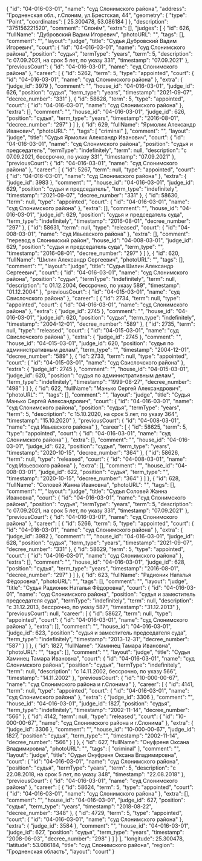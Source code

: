 {
    "id": "04-016-03-01",
    "name": "суд Слонимского района",
    "address": "Гродненская обл., г.Слоним, ул.Брестская, 44",
    "geometry": {
        "type": "Point",
        "coordinates": [
            25.300478,
            53.086184
        ]
    },
    "description": "375156221520",
    "comment": "Слонім",
    "extra": [],
    "judges": [
        {
            "id": 626,
            "fullName": "Дубровский Вадим Игоревич",
            "photoURL": "",
            "tags": [],
            "comment": "",
            "layout": "judge",
            "title": "Судья Дубровский Вадим Игоревич",
            "court": {
                "id": "04-016-03-01",
                "name": "суд Слонимского района",
                "position": "судья",
                "termType": "years",
                "term": 5,
                "description": "c 07.09.2021, на срок 5 лет, по указу 331",
                "timestamp": "07.09.2021"
            },
            "previousCourt": {
                "id": "04-016-03-01",
                "name": "суд Слонимского района"
            },
            "career": [
                {
                    "id": 5262,
                    "term": 5,
                    "type": "appointed",
                    "court": {
                        "id": "04-016-03-01",
                        "name": "суд Слонимского района"
                    },
                    "extra": {
                        "judge_id": 3979
                    },
                    "comment": "",
                    "house_id": "04-016-03-01",
                    "judge_id": 626,
                    "position": "судья",
                    "term_type": "years",
                    "timestamp": "2021-09-07",
                    "decree_number": "331"
                },
                {
                    "id": 58628,
                    "term": 5,
                    "type": "appointed",
                    "court": {
                        "id": "04-016-03-01",
                        "name": "суд Слонимского района"
                    },
                    "extra": [],
                    "comment": "",
                    "house_id": "04-016-03-01",
                    "judge_id": 626,
                    "position": "судья",
                    "term_type": "years",
                    "timestamp": "2016-08-01",
                    "decree_number": "297"
                }
            ]
        },
        {
            "id": 629,
            "fullName": "Ярмолик Александр Иванович",
            "photoURL": "",
            "tags": [
                "criminal"
            ],
            "comment": "",
            "layout": "judge",
            "title": "Судья Ярмолик Александр Иванович",
            "court": {
                "id": "04-016-03-01",
                "name": "суд Слонимского района",
                "position": "судья и председатель",
                "termType": "indefinitely",
                "term": null,
                "description": "c 07.09.2021, бессрочно, по указу 331",
                "timestamp": "07.09.2021"
            },
            "previousCourt": {
                "id": "04-016-03-01",
                "name": "суд Слонимского района"
            },
            "career": [
                {
                    "id": 5267,
                    "term": null,
                    "type": "appointed",
                    "court": {
                        "id": "04-016-03-01",
                        "name": "суд Слонимского района"
                    },
                    "extra": {
                        "judge_id": 3983
                    },
                    "comment": "",
                    "house_id": "04-016-03-01",
                    "judge_id": 629,
                    "position": "судья и председатель",
                    "term_type": "indefinitely",
                    "timestamp": "2021-09-07",
                    "decree_number": "331"
                },
                {
                    "id": 58630,
                    "term": null,
                    "type": "appointed",
                    "court": {
                        "id": "04-016-03-01",
                        "name": "суд Слонимского района"
                    },
                    "extra": [],
                    "comment": "",
                    "house_id": "04-016-03-01",
                    "judge_id": 629,
                    "position": "судья и председатель суда",
                    "term_type": "indefinitely",
                    "timestamp": "2016-08-01",
                    "decree_number": "297"
                },
                {
                    "id": 58631,
                    "term": null,
                    "type": "released",
                    "court": {
                        "id": "04-008-03-01",
                        "name": "суд Ивьевского района"
                    },
                    "extra": [],
                    "comment": "перевод в Слонимский район",
                    "house_id": "04-008-03-01",
                    "judge_id": 629,
                    "position": "судья и председатель суда",
                    "term_type": "",
                    "timestamp": "2016-08-01",
                    "decree_number": "297"
                }
            ]
        },
        {
            "id": 620,
            "fullName": "Шилин Александр Сергеевич",
            "photoURL": "",
            "tags": [],
            "comment": "",
            "layout": "judge",
            "title": "Судья Шилин Александр Сергеевич",
            "court": {
                "id": "04-016-03-01",
                "name": "суд Слонимского района",
                "position": "судья",
                "termType": "indefinitely",
                "term": null,
                "description": "c 01.12.2004, бессрочно, по указу 589",
                "timestamp": "01.12.2004"
            },
            "previousCourt": {
                "id": "04-015-03-01",
                "name": "суд Свислочского района"
            },
            "career": [
                {
                    "id": 2734,
                    "term": null,
                    "type": "appointed",
                    "court": {
                        "id": "04-016-03-01",
                        "name": "суд Слонимского района"
                    },
                    "extra": {
                        "judge_id": 2745
                    },
                    "comment": "",
                    "house_id": "04-016-03-01",
                    "judge_id": 620,
                    "position": "судья",
                    "term_type": "indefinitely",
                    "timestamp": "2004-12-01",
                    "decree_number": "589"
                },
                {
                    "id": 2735,
                    "term": null,
                    "type": "released",
                    "court": {
                        "id": "04-015-03-01",
                        "name": "суд Свислочского района"
                    },
                    "extra": {
                        "judge_id": 2745
                    },
                    "comment": "",
                    "house_id": "04-015-03-01",
                    "judge_id": 620,
                    "position": "судья по административным делам",
                    "term_type": "",
                    "timestamp": "2004-12-01",
                    "decree_number": "589"
                },
                {
                    "id": 2733,
                    "term": null,
                    "type": "appointed",
                    "court": {
                        "id": "04-015-03-01",
                        "name": "суд Свислочского района"
                    },
                    "extra": {
                        "judge_id": 2745
                    },
                    "comment": "",
                    "house_id": "04-015-03-01",
                    "judge_id": 620,
                    "position": "судья по административным делам",
                    "term_type": "indefinitely",
                    "timestamp": "1999-08-27",
                    "decree_number": "498"
                }
            ]
        },
        {
            "id": 622,
            "fullName": "Манько Сергей Александрович",
            "photoURL": "",
            "tags": [],
            "comment": "",
            "layout": "judge",
            "title": "Судья Манько Сергей Александрович",
            "court": {
                "id": "04-016-03-01",
                "name": "суд Слонимского района",
                "position": "судья",
                "termType": "years",
                "term": 5,
                "description": "c 15.10.2020, на срок 5 лет, по указу 364",
                "timestamp": "15.10.2020"
            },
            "previousCourt": {
                "id": "04-008-03-01",
                "name": "суд Ивьевского района"
            },
            "career": [
                {
                    "id": 58625,
                    "term": 5,
                    "type": "appointed",
                    "court": {
                        "id": "04-016-03-01",
                        "name": "суд Слонимского района"
                    },
                    "extra": [],
                    "comment": "",
                    "house_id": "04-016-03-01",
                    "judge_id": 622,
                    "position": "судья",
                    "term_type": "years",
                    "timestamp": "2020-10-15",
                    "decree_number": "364"
                },
                {
                    "id": 58626,
                    "term": null,
                    "type": "released",
                    "court": {
                        "id": "04-008-03-01",
                        "name": "суд Ивьевского района"
                    },
                    "extra": [],
                    "comment": "",
                    "house_id": "04-008-03-01",
                    "judge_id": 622,
                    "position": "судья",
                    "term_type": "",
                    "timestamp": "2020-10-15",
                    "decree_number": "364"
                }
            ]
        },
        {
            "id": 628,
            "fullName": "Соловей Жанна Ивановна",
            "photoURL": "",
            "tags": [],
            "comment": "",
            "layout": "judge",
            "title": "Судья Соловей Жанна Ивановна",
            "court": {
                "id": "04-016-03-01",
                "name": "суд Слонимского района",
                "position": "судья",
                "termType": "years",
                "term": 5,
                "description": "c 07.09.2021, на срок 5 лет, по указу 331",
                "timestamp": "07.09.2021"
            },
            "previousCourt": {
                "id": "04-016-03-01",
                "name": "суд Слонимского района"
            },
            "career": [
                {
                    "id": 5266,
                    "term": 5,
                    "type": "appointed",
                    "court": {
                        "id": "04-016-03-01",
                        "name": "суд Слонимского района"
                    },
                    "extra": {
                        "judge_id": 3982
                    },
                    "comment": "",
                    "house_id": "04-016-03-01",
                    "judge_id": 628,
                    "position": "судья",
                    "term_type": "years",
                    "timestamp": "2021-09-07",
                    "decree_number": "331"
                },
                {
                    "id": 58629,
                    "term": 5,
                    "type": "appointed",
                    "court": {
                        "id": "04-016-03-01",
                        "name": "суд Слонимского района"
                    },
                    "extra": [],
                    "comment": "",
                    "house_id": "04-016-03-01",
                    "judge_id": 628,
                    "position": "судья",
                    "term_type": "years",
                    "timestamp": "2016-08-01",
                    "decree_number": "297"
                }
            ]
        },
        {
            "id": 623,
            "fullName": "Радионик Наталья Фёдоровна",
            "photoURL": "",
            "tags": [],
            "comment": "",
            "layout": "judge",
            "title": "Судья Радионик Наталья Фёдоровна",
            "court": {
                "id": "04-016-03-01",
                "name": "суд Слонимского района",
                "position": "судья и заместитель председателя суда",
                "termType": "indefinitely",
                "term": null,
                "description": "c 31.12.2013, бессрочно, по указу 587",
                "timestamp": "31.12.2013"
            },
            "previousCourt": null,
            "career": [
                {
                    "id": 58627,
                    "term": null,
                    "type": "appointed",
                    "court": {
                        "id": "04-016-03-01",
                        "name": "суд Слонимского района"
                    },
                    "extra": [],
                    "comment": "",
                    "house_id": "04-016-03-01",
                    "judge_id": 623,
                    "position": "судья и заместитель председателя суда",
                    "term_type": "indefinitely",
                    "timestamp": "2013-12-31",
                    "decree_number": "587"
                }
            ]
        },
        {
            "id": 1827,
            "fullName": "Хаминец Тамара Ивановна",
            "photoURL": "",
            "tags": [],
            "comment": "",
            "layout": "judge",
            "title": "Судья Хаминец Тамара Ивановна",
            "court": {
                "id": "04-016-03-01",
                "name": "суд Слонимского района",
                "position": "судья",
                "termType": "indefinitely",
                "term": null,
                "description": "c 14.11.2002, бессрочно, по указу 566",
                "timestamp": "14.11.2002"
            },
            "previousCourt": {
                "id": "10-000-00-67",
                "name": "суд Слонимского района и г.Слонима"
            },
            "career": [
                {
                    "id": 4141,
                    "term": null,
                    "type": "appointed",
                    "court": {
                        "id": "04-016-03-01",
                        "name": "суд Слонимского района"
                    },
                    "extra": {
                        "judge_id": 3306
                    },
                    "comment": "",
                    "house_id": "04-016-03-01",
                    "judge_id": 1827,
                    "position": "судья",
                    "term_type": "indefinitely",
                    "timestamp": "2002-11-14",
                    "decree_number": "566"
                },
                {
                    "id": 4142,
                    "term": null,
                    "type": "released",
                    "court": {
                        "id": "10-000-00-67",
                        "name": "суд Слонимского района и г.Слонима"
                    },
                    "extra": {
                        "judge_id": 3306
                    },
                    "comment": "",
                    "house_id": "10-000-00-67",
                    "judge_id": 1827,
                    "position": "судья",
                    "term_type": "",
                    "timestamp": "2002-11-14",
                    "decree_number": "566"
                }
            ]
        },
        {
            "id": 627,
            "fullName": "Онуфреня Оксана Владимировна",
            "photoURL": "",
            "tags": [
                "criminal"
            ],
            "comment": "",
            "layout": "judge",
            "title": "Судья Онуфреня Оксана Владимировна",
            "court": {
                "id": "04-016-03-01",
                "name": "суд Слонимского района",
                "position": "судья",
                "termType": "years",
                "term": 5,
                "description": "c 22.08.2018, на срок 5 лет, по указу 348",
                "timestamp": "22.08.2018"
            },
            "previousCourt": {
                "id": "04-016-03-01",
                "name": "суд Слонимского района"
            },
            "career": [
                {
                    "id": 58624,
                    "term": 5,
                    "type": "appointed",
                    "court": {
                        "id": "04-016-03-01",
                        "name": "суд Слонимского района"
                    },
                    "extra": [],
                    "comment": "",
                    "house_id": "04-016-03-01",
                    "judge_id": 627,
                    "position": "судья",
                    "term_type": "years",
                    "timestamp": "2018-08-22",
                    "decree_number": "348"
                },
                {
                    "id": 4729,
                    "term": 5,
                    "type": "appointed",
                    "court": {
                        "id": "04-016-03-01",
                        "name": "суд Слонимского района"
                    },
                    "extra": {
                        "judge_id": 3584
                    },
                    "comment": "",
                    "house_id": "04-016-03-01",
                    "judge_id": 627,
                    "position": "судья",
                    "term_type": "years",
                    "timestamp": "2008-06-03",
                    "decree_number": "298"
                }
            ]
        }
    ],
    "longitude": 25.300478,
    "latitude": 53.086184,
    "title": "суд Слонимского района",
    "region": "Гродненская область",
    "layout": "court"
}